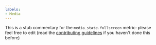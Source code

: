 ```yaml
---
labels:
- Media
---
```

This is a stub commentary for the `media_state.fullscreen` metric: please feel free to edit (read the
[contributing guidelines](https://github.com/mozilla/glean-annotations/blob/main/CONTRIBUTING.md)
if you haven't done this before)

